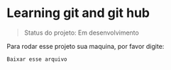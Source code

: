 <h1>Learning git and git hub</h1>

> Status do projeto: Em desenvolvimento

Para rodar esse projeto sua maquina, por favor digite:

```
Baixar esse arquivo
```
